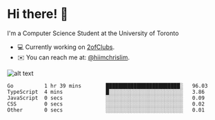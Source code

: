 # Hi there! 👋
I'm a Computer Science Student at the University of Toronto

- 💻 Currently working on [2ofClubs](https://github.com/2-of-clubs).
- ✉️ You can reach me at: [@hiimchrislim](mailto:hello@hiimchrislim.co).

![alt text](https://user-images.githubusercontent.com/24628243/87171758-22f18c00-c2a1-11ea-9d8d-2777e59004b4.png "2ofClubs Logo")


<!--START_SECTION:waka-->
```text
Go          1 hr 39 mins        ████████████████████████░   96.03 
TypeScript  4 mins              █░░░░░░░░░░░░░░░░░░░░░░░░   3.86 
JavaScript  0 secs              ░░░░░░░░░░░░░░░░░░░░░░░░░   0.09 
CSS         0 secs              ░░░░░░░░░░░░░░░░░░░░░░░░░   0.02 
Other       0 secs              ░░░░░░░░░░░░░░░░░░░░░░░░░   0.01
```
<!--END_SECTION:waka-->
